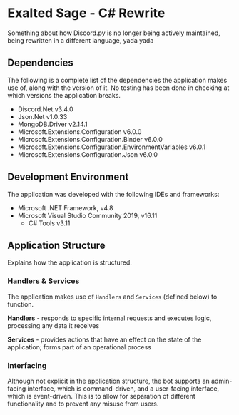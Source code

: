 # Exalted Sage - C# Rewrite

Something about how Discord.py is no longer being actively maintained, being rewritten in a different language, yada yada

## Dependencies

The following is a complete list of the dependencies the application makes use of, along with the version of it. No testing has been done in checking at which versions the application breaks.

- Discord.Net v3.4.0
- Json.Net v1.0.33
- MongoDB.Driver v2.14.1
- Microsoft.Extensions.Configuration v6.0.0
- Microsoft.Extensions.Configuration.Binder v6.0.0
- Microsoft.Extensions.Configuration.EnvironmentVariables v6.0.1
- Microsoft.Extensions.Configuration.Json v6.0.0

## Development Environment

The application was developed with the following IDEs and frameworks:

- Microsoft .NET Framework, v4.8
- Microsoft Visual Studio Community 2019, v16.11
  - C# Tools v3.11

## Application Structure

Explains how the application is structured.

### Handlers & Services

The application makes use of `Handlers` and `Services` (defined below) to function.

**Handlers** - responds to specific internal requests and executes logic, processing any data it receives

**Services** - provides actions that have an effect on the state of the application; forms part of an operational process

### Interfacing

Although not explicit in the application structure, the bot supports an admin-facing interface, which is command-driven, and a user-facing interface, which is event-driven. This is to allow for separation of different functionality and to prevent any misuse from users.